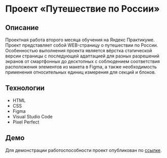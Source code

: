 # Проект «Путешествие по России»

**Описание**
---
Проектная работа второго месяца обучения на Яндекс Практикуме. Проект представляет собой WEB-страницу о путешествии по России. Особенностью выполнения проекта является вёрстка статической версии страницы c последующей адаптацией для разных разрешений экранов от смартфонных до десктопных с соблюдением соответствия расположения элементов из макета в Figma, а также необходимость применения относительных единиц измерения для секций и блоков.

**Технологии**
---
* HTML
* CSS
* Figma
* Visual Studio Code
* Pixel Perfect

**Демо**
---
Для демонстрации работоспособности проект опубликован по [ссылке](https://neh0chy.github.io/russian-travel/index.html).